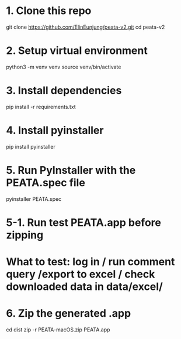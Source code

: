 # 1. Clone this repo
git clone https://github.com/ElinEunjung/peata-v2.git
cd peata-v2

# 2. Setup virtual environment
python3 -m venv venv
source venv/bin/activate

# 3. Install dependencies
pip install -r requirements.txt

# 4. Install pyinstaller
pip install pyinstaller

# 5. Run PyInstaller with the PEATA.spec file
pyinstaller PEATA.spec

# 5-1. Run test PEATA.app before zipping
# What to test: log in / run comment query /export to excel / check downloaded data in data/excel/

# 6. Zip the generated .app
cd dist
zip -r PEATA-macOS.zip PEATA.app

